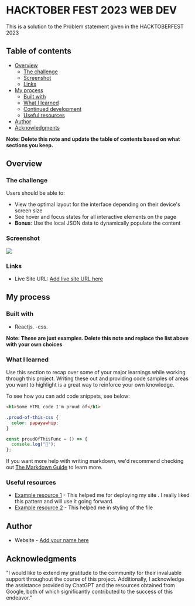 # HACKTOBER FEST 2023 WEB DEV

This is a solution to the Problem statement given in the HACKTOBERFEST 2023

## Table of contents

- [Overview](#overview)
  - [The challenge](#the-challenge)
  - [Screenshot](#screenshot)
  - [Links](#links)
- [My process](#my-process)
  - [Built with](#built-with)
  - [What I learned](#what-i-learned)
  - [Continued development](#continued-development)
  - [Useful resources](#useful-resources)
- [Author](#author)
- [Acknowledgments](#acknowledgments)

**Note: Delete this note and update the table of contents based on what sections you keep.**

## Overview

### The challenge

Users should be able to:

- View the optimal layout for the interface depending on their device's screen size
- See hover and focus states for all interactive elements on the page
- **Bonus**: Use the local JSON data to dynamically populate the content

### Screenshot

![](\my-app\public\ss.png)

### Links

- Live Site URL: [Add live site URL here](https://your-live-site-url.com)

## My process

### Built with

- Reactjs.
-css.

**Note: These are just examples. Delete this note and replace the list above with your own choices**

### What I learned

Use this section to recap over some of your major learnings while working through this project. Writing these out and providing code samples of areas you want to highlight is a great way to reinforce your own knowledge.

To see how you can add code snippets, see below:

```html
<h1>Some HTML code I'm proud of</h1>
```

```css
.proud-of-this-css {
  color: papayawhip;
}
```

```js
const proudOfThisFunc = () => {
  console.log("🎉");
};
```

If you want more help with writing markdown, we'd recommend checking out [The Markdown Guide](https://www.markdownguide.org/) to learn more.




### Useful resources

- [Example resource 1](https://chat.openai.com/c/96dc807a-e122-4524-a646-1b4849a2ac2e) - This helped me for deploying my site . I really liked this pattern and will use it going forward.
- [Example resource 2](https://www.w3schools.com) - This helped me in styling of the file


## Author

- Website - [Add your name here](https://www.your-site.com)



## Acknowledgments

"I would like to extend my gratitude to the community for their invaluable support throughout the course of this project. Additionally, I acknowledge the assistance provided by ChatGPT and the resources obtained from Google, both of which significantly contributed to the success of this endeavor."


